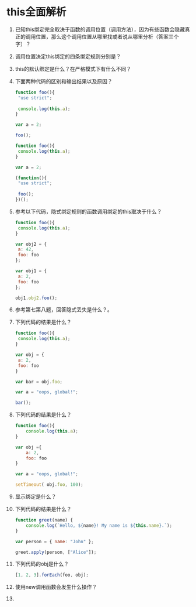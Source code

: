 # this全面解析

1. 已知this绑定完全取决于函数的调用位置（调用方法），因为有些函数会隐藏真正的调用位置，那么这个调用位置从哪里找或者说从哪里分析（答案三个字）？

2. 调用位置决定this绑定的四条绑定规则分别是？

3. this的默认绑定是什么？在严格模式下有什么不同？

4. 下面两种代码的区别和输出结果以及原因？

   ```javascript
   function foo(){
   	"use strict";
   	
   	console.log(this.a);
   }
   
   var a = 2;
   
   foo();
   ```

   ```javascript
   function foo(){
   	console.log(this.a);
   }
   
   var a = 2;
   
   (function(){
   	"use strict";
   	
   	foo();
   })();
   ```

5. 参考以下代码，隐式绑定规则的函数调用绑定的this取决于什么？

   ```javascript
   function foo(){
   	console.log(this.a);
   }
   
   var obj2 = {
   	a: 42,
   	foo: foo
   };
   
   var obj1 = {
   	a: 2,
   	foo: foo
   };
   
   obj1.obj2.foo();
   ```

6. 参考第七第八题，回答隐式丢失是什么？。

7. 下列代码的结果是什么？

   ```javascript
   function foo(){
   	console.log(this.a);
   }
   
   var obj = {
   	a: 2,
   	foo: foo
   }
   
   var bar = obj.foo;
   
   var a = "oops, global!";
   
   bar();
   ```

8. 下列代码的结果是什么？

   ```javascript
   function foo(){
       console.log(this.a);
   }
   
   var obj ={
       a: 2,
       foo: foo
   }
   
   var a = "oops, global!";
   
   setTimeout( obj.foo, 100);
   ```

9. 显示绑定是什么？

10. 下列代码的结果是什么？

    ```javascript
    function greet(name) {
    	console.log(`Hello, ${name}! My name is ${this.name}.`);
    }
    
    var person = { name: "John" };
    
    greet.apply(person, ["Alice"]);
    ```

11. 下列代码的obj是什么？

    ```javascript
    [1, 2, 3].forEach(foo, obj);
    ```

12. 使用new调用函数会发生什么操作？

13. 